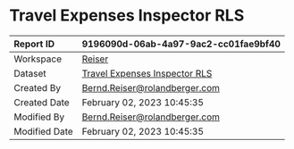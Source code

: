 



# Travel Expenses Inspector RLS

|Report ID|9196090d-06ab-4a97-9ac2-cc01fae9bf40|
| :--- | :--- |
|Workspace|[Reiser](../Workspaces/Reiser.md)|
|Dataset|[Travel Expenses Inspector RLS](../Datasets/Travel-Expenses-Inspector-RLS.md)|
|Created By|Bernd.Reiser@rolandberger.com|
|Created Date|February 02, 2023 10:45:35|
|Modified By|Bernd.Reiser@rolandberger.com|
|Modified Date|February 02, 2023 10:45:35|
